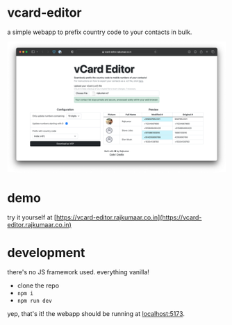 # vcard-editor
a simple webapp to prefix country code to your contacts in bulk.

![screenshot](/screenshot.png)

# demo

try it yourself at [https://vcard-editor.rajkumaar.co.in](https://vcard-editor.rajkumaar.co.in)

# development

there's no JS framework used. everything vanilla!

- clone the repo
- `npm i`
- `npm run dev`

yep, that's it! the webapp should be running at [localhost:5173](http://localhost:5173).